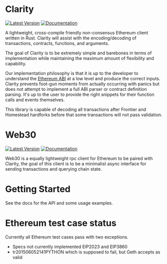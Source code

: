 # Clarity

[![Latest Version](https://img.shields.io/crates/v/clarity.svg)](https://crates.io/crates/clarity)
[![Documentation](https://docs.rs/clarity/badge.svg)](https://docs.rs/clarity)

A lightweight, cross-compile friendly non-consensus Ethereum client written in Rust. Clarity will assist with the encoding/decoding of transactions, contracts, functions, and arguments.

The goal of Clarity is to be extremely simple and barebones in terms of implementation while maintaining the maximum amount of flexibility and capability.

Our implementation philosophy is that it is up to the developer to understand the [Ethereum ABI](https://docs.soliditylang.org/en/develop/abi-spec.html) at a low level and produce the correct inputs. Clarity prevents foot-gun moments from actually occurring with panics but does not attempt to implement a full ABI parser or contract definition parsing. It's up to the user to provide the right snippets for their function calls and events themselves.

This library is capable of decoding all transactions after Frontier and Homestead hardforks before that some transactions will not pass validation.

# Web30
[![Latest Version](https://img.shields.io/crates/v/web30.svg)](https://crates.io/crates/web30)
[![Documentation](https://docs.rs/clarity/web30.svg)](https://docs.rs/web30)

Web30 is a equally lightweight rpc client for Ethereum to be paired with Clarity, the goal of this client is to be a minimalist async interface for sending transactions and querying chain state.

# Getting Started

See the docs for the API and some usage examples.

# Ethereum test case status

Currently all Ethereum test cases pass with two exceptions.

* Specs not currently implemented EIP2023 and EIP3860
* tr201506052141PYTHON which is supposed to fail, but Geth accepts as valid
